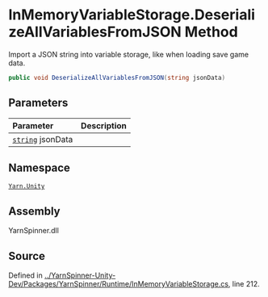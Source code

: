 <!-- This file was generated by a tool. Do not edit this file by hand. -->

# InMemoryVariableStorage.DeserializeAllVariablesFromJSON Method

Import a JSON string into variable storage, like when loading save game data.


```csharp
public void DeserializeAllVariablesFromJSON(string jsonData)
```

## Parameters
|Parameter|Description|
|:---|:---|
|[`string`](https://docs.microsoft.com/dotnet/api/System.String) jsonData||


## Namespace
[`Yarn.Unity`](/api/csharp/yarn.unity/README.md)

## Assembly
YarnSpinner.dll

## Source
Defined in [../YarnSpinner-Unity-Dev/Packages/YarnSpinner/Runtime/InMemoryVariableStorage.cs](https://github.com/YarnSpinnerTool/YarnSpinner-Unity//blob/develop/Runtime/InMemoryVariableStorage.cs#L212), line 212.
